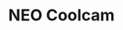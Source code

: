 ---
guid: 2002
title: "NEO Coolcam"
category: Neo-coolcam
description: "With more than 10 years manufacturer experiences,NEO Coolcam gain a great success in home automation.Especial in z wave area.We're the top 1 Chinese Brand in producing zwave series products.Now we add more smart home products,such as wifi series products. zigbee series products."
locale: en_GB
sitemap:
  changefreq: 'monthly'
  exclude: 'no'
  priority: 0.5
  lastmod:  # date to end modification
---